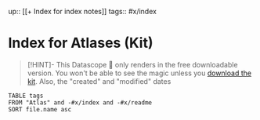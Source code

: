 up:: [[+ Index for index notes]]
tags:: #x/index

# Index for Atlases (Kit)

> [!HINT]- This Datascope 🔬 only renders in the free downloadable version.
> You won't be able to see the magic unless you [download the kit](https://www.linkingyourthinking.com/download-lyt-kit).
> Also, the "created" and "modified" dates

```dataview
TABLE tags
FROM "Atlas" and -#x/index and -#x/readme
SORT file.name asc
```